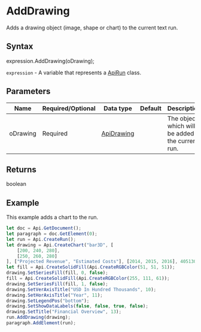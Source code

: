 # AddDrawing

Adds a drawing object (image, shape or chart) to the current text run.

## Syntax

expression.AddDrawing(oDrawing);

`expression` - A variable that represents a [ApiRun](../ApiRun.md) class.

## Parameters

| **Name** | **Required/Optional** | **Data type** | **Default** | **Description** |
| ------------- | ------------- | ------------- | ------------- | ------------- |
| oDrawing | Required | [ApiDrawing](../../ApiDrawing/ApiDrawing.md) |  | The object which will be added to the current run. |

## Returns

boolean

## Example

This example adds a chart to the run.

```javascript
let doc = Api.GetDocument();
let paragraph = doc.GetElement(0);
let run = Api.CreateRun();
let drawing = Api.CreateChart("bar3D", [
	[200, 240, 280],
	[250, 260, 280]
], ["Projected Revenue", "Estimated Costs"], [2014, 2015, 2016], 4051300, 2347595, 24);
let fill = Api.CreateSolidFill(Api.CreateRGBColor(51, 51, 51));
drawing.SetSeriesFill(fill, 0, false);
fill = Api.CreateSolidFill(Api.CreateRGBColor(255, 111, 61));
drawing.SetSeriesFill(fill, 1, false);
drawing.SetVerAxisTitle("USD In Hundred Thousands", 10);
drawing.SetHorAxisTitle("Year", 11);
drawing.SetLegendPos("bottom");
drawing.SetShowDataLabels(false, false, true, false);
drawing.SetTitle("Financial Overview", 13);
run.AddDrawing(drawing);
paragraph.AddElement(run);
```
